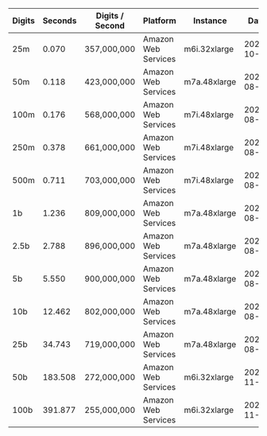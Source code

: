 | Digits | Seconds | Digits / Second | Platform | Instance | Date | Files |
| ------ | ------- | --------------- | -------- | -------- | ---- | ----- |
| 25m | 0.070 | 357,000,000 | Amazon Web Services | m6i.32xlarge | 2021-10-29 | [cfg](../Amazon%20Web%20Services/m6i.32xlarge/e%20%5Bexp%281%29%5D/e%20-%2020211029-154609.cfg) [out](../Amazon%20Web%20Services/m6i.32xlarge/e%20%5Bexp%281%29%5D/e%20-%2020211029-154609.out) [txt](../Amazon%20Web%20Services/m6i.32xlarge/e%20%5Bexp%281%29%5D/e%20-%2020211029-154609.txt) |
| 50m | 0.118 | 423,000,000 | Amazon Web Services | m7a.48xlarge | 2023-08-16 | [cfg](../Amazon%20Web%20Services/m7a.48xlarge/e%20%5Bexp%281%29%5D/e%20-%2020230816-095722.cfg) [out](../Amazon%20Web%20Services/m7a.48xlarge/e%20%5Bexp%281%29%5D/e%20-%2020230816-095722.out) [txt](../Amazon%20Web%20Services/m7a.48xlarge/e%20%5Bexp%281%29%5D/e%20-%2020230816-095722.txt) |
| 100m | 0.176 | 568,000,000 | Amazon Web Services | m7i.48xlarge | 2023-08-05 | [cfg](../Amazon%20Web%20Services/m7i.48xlarge/e%20%5Bexp%281%29%5D/e%20-%2020230805-124353.cfg) [out](../Amazon%20Web%20Services/m7i.48xlarge/e%20%5Bexp%281%29%5D/e%20-%2020230805-124353.out) [txt](../Amazon%20Web%20Services/m7i.48xlarge/e%20%5Bexp%281%29%5D/e%20-%2020230805-124353.txt) |
| 250m | 0.378 | 661,000,000 | Amazon Web Services | m7i.48xlarge | 2023-08-05 | [cfg](../Amazon%20Web%20Services/m7i.48xlarge/e%20%5Bexp%281%29%5D/e%20-%2020230805-124406.cfg) [out](../Amazon%20Web%20Services/m7i.48xlarge/e%20%5Bexp%281%29%5D/e%20-%2020230805-124406.out) [txt](../Amazon%20Web%20Services/m7i.48xlarge/e%20%5Bexp%281%29%5D/e%20-%2020230805-124406.txt) |
| 500m | 0.711 | 703,000,000 | Amazon Web Services | m7i.48xlarge | 2023-08-05 | [cfg](../Amazon%20Web%20Services/m7i.48xlarge/e%20%5Bexp%281%29%5D/e%20-%2020230805-124418.cfg) [out](../Amazon%20Web%20Services/m7i.48xlarge/e%20%5Bexp%281%29%5D/e%20-%2020230805-124418.out) [txt](../Amazon%20Web%20Services/m7i.48xlarge/e%20%5Bexp%281%29%5D/e%20-%2020230805-124418.txt) |
| 1b | 1.236 | 809,000,000 | Amazon Web Services | m7a.48xlarge | 2023-08-16 | [cfg](../Amazon%20Web%20Services/m7a.48xlarge/e%20%5Bexp%281%29%5D/e%20-%2020230816-095827.cfg) [out](../Amazon%20Web%20Services/m7a.48xlarge/e%20%5Bexp%281%29%5D/e%20-%2020230816-095827.out) [txt](../Amazon%20Web%20Services/m7a.48xlarge/e%20%5Bexp%281%29%5D/e%20-%2020230816-095827.txt) |
| 2.5b | 2.788 | 896,000,000 | Amazon Web Services | m7a.48xlarge | 2023-08-16 | [cfg](../Amazon%20Web%20Services/m7a.48xlarge/e%20%5Bexp%281%29%5D/e%20-%2020230816-095848.cfg) [out](../Amazon%20Web%20Services/m7a.48xlarge/e%20%5Bexp%281%29%5D/e%20-%2020230816-095848.out) [txt](../Amazon%20Web%20Services/m7a.48xlarge/e%20%5Bexp%281%29%5D/e%20-%2020230816-095848.txt) |
| 5b | 5.550 | 900,000,000 | Amazon Web Services | m7a.48xlarge | 2023-08-16 | [cfg](../Amazon%20Web%20Services/m7a.48xlarge/e%20%5Bexp%281%29%5D/e%20-%2020230816-095916.cfg) [out](../Amazon%20Web%20Services/m7a.48xlarge/e%20%5Bexp%281%29%5D/e%20-%2020230816-095916.out) [txt](../Amazon%20Web%20Services/m7a.48xlarge/e%20%5Bexp%281%29%5D/e%20-%2020230816-095916.txt) |
| 10b | 12.462 | 802,000,000 | Amazon Web Services | m7a.48xlarge | 2023-08-16 | [cfg](../Amazon%20Web%20Services/m7a.48xlarge/e%20%5Bexp%281%29%5D/e%20-%2020230816-095943.cfg) [out](../Amazon%20Web%20Services/m7a.48xlarge/e%20%5Bexp%281%29%5D/e%20-%2020230816-095943.out) [txt](../Amazon%20Web%20Services/m7a.48xlarge/e%20%5Bexp%281%29%5D/e%20-%2020230816-095943.txt) |
| 25b | 34.743 | 719,000,000 | Amazon Web Services | m7a.48xlarge | 2023-08-16 | [cfg](../Amazon%20Web%20Services/m7a.48xlarge/e%20%5Bexp%281%29%5D/e%20-%2020230816-100056.cfg) [out](../Amazon%20Web%20Services/m7a.48xlarge/e%20%5Bexp%281%29%5D/e%20-%2020230816-100056.out) [txt](../Amazon%20Web%20Services/m7a.48xlarge/e%20%5Bexp%281%29%5D/e%20-%2020230816-100056.txt) |
| 50b | 183.508 | 272,000,000 | Amazon Web Services | m6i.32xlarge | 2021-11-27 | [cfg](../Amazon%20Web%20Services/m6i.32xlarge/e%20%5Bexp%281%29%5D/e%20-%2020211127-131905.cfg) [out](../Amazon%20Web%20Services/m6i.32xlarge/e%20%5Bexp%281%29%5D/e%20-%2020211127-131905.out) [txt](../Amazon%20Web%20Services/m6i.32xlarge/e%20%5Bexp%281%29%5D/e%20-%2020211127-131905.txt) |
| 100b | 391.877 | 255,000,000 | Amazon Web Services | m6i.32xlarge | 2021-11-27 | [cfg](../Amazon%20Web%20Services/m6i.32xlarge/e%20%5Bexp%281%29%5D/e%20-%2020211127-132902.cfg) [out](../Amazon%20Web%20Services/m6i.32xlarge/e%20%5Bexp%281%29%5D/e%20-%2020211127-132902.out) [txt](../Amazon%20Web%20Services/m6i.32xlarge/e%20%5Bexp%281%29%5D/e%20-%2020211127-132902.txt) |
